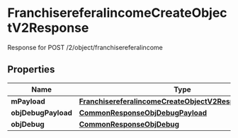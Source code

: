 

# FranchisereferalincomeCreateObjectV2Response

Response for POST /2/object/franchisereferalincome

## Properties

| Name | Type | Description | Notes |
|------------ | ------------- | ------------- | -------------|
|**mPayload** | [**FranchisereferalincomeCreateObjectV2ResponseMPayload**](FranchisereferalincomeCreateObjectV2ResponseMPayload.md) |  |  |
|**objDebugPayload** | [**CommonResponseObjDebugPayload**](CommonResponseObjDebugPayload.md) |  |  [optional] |
|**objDebug** | [**CommonResponseObjDebug**](CommonResponseObjDebug.md) |  |  [optional] |



